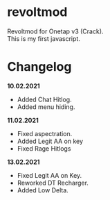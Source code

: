 # revoltmod
Revoltmod for Onetap v3 (Crack).  
This is my first javascript.
# Changelog
**10.02.2021** 
  - Added Chat Hitlog.
  - Added menu hiding.

**11.02.2021** 
  - Fixed aspectration.
  - Added Legit AA on key
  - Fixed Rage Hitlogs
  
**13.02.2021**
  - Fixed Legit AA on Key.
  - Reworked DT Recharger.
  - Added Low Delta.


